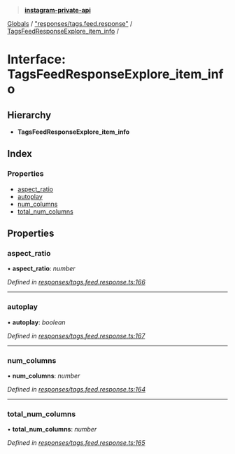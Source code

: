 > **[instagram-private-api](../README.md)**

[Globals](../README.md) / ["responses/tags.feed.response"](../modules/_responses_tags_feed_response_.md) / [TagsFeedResponseExplore_item_info](_responses_tags_feed_response_.tagsfeedresponseexplore_item_info.md) /

# Interface: TagsFeedResponseExplore_item_info

## Hierarchy

* **TagsFeedResponseExplore_item_info**

## Index

### Properties

* [aspect_ratio](_responses_tags_feed_response_.tagsfeedresponseexplore_item_info.md#aspect_ratio)
* [autoplay](_responses_tags_feed_response_.tagsfeedresponseexplore_item_info.md#autoplay)
* [num_columns](_responses_tags_feed_response_.tagsfeedresponseexplore_item_info.md#num_columns)
* [total_num_columns](_responses_tags_feed_response_.tagsfeedresponseexplore_item_info.md#total_num_columns)

## Properties

###  aspect_ratio

• **aspect_ratio**: *number*

*Defined in [responses/tags.feed.response.ts:166](https://github.com/dilame/instagram-private-api/blob/173bc62/src/responses/tags.feed.response.ts#L166)*

___

###  autoplay

• **autoplay**: *boolean*

*Defined in [responses/tags.feed.response.ts:167](https://github.com/dilame/instagram-private-api/blob/173bc62/src/responses/tags.feed.response.ts#L167)*

___

###  num_columns

• **num_columns**: *number*

*Defined in [responses/tags.feed.response.ts:164](https://github.com/dilame/instagram-private-api/blob/173bc62/src/responses/tags.feed.response.ts#L164)*

___

###  total_num_columns

• **total_num_columns**: *number*

*Defined in [responses/tags.feed.response.ts:165](https://github.com/dilame/instagram-private-api/blob/173bc62/src/responses/tags.feed.response.ts#L165)*